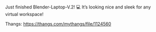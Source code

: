 Just finished Blender-Laptop-V.2! 💻 It’s looking nice and sleek for any virtual workspace!

Thangs: https://thangs.com/mythangs/file/1124560
